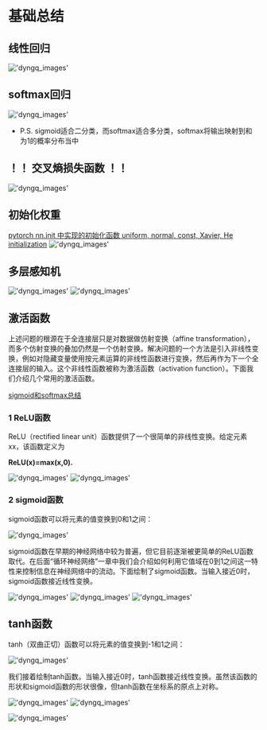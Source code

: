 # 基础总结

## 线性回归

!['dyngq_images'](images/dyngq_2020-01-08-10-59-14.png)

## softmax回归

!['dyngq_images'](images/dyngq_2020-01-08-10-59-37.png)

* P.S. sigmoid适合二分类，而softmax适合多分类，softmax将输出映射到和为1的概率分布当中

## **！！ 交叉熵损失函数 ！！**

!['dyngq_images'](images/dyngq_2020-01-08-10-58-45.png)

## 初始化权重

[pytorch nn.init 中实现的初始化函数 uniform, normal, const, Xavier, He initialization](https://blog.csdn.net/dss_dssssd/article/details/83959474)
!['dyngq_images'](images/dyngq_2020-01-08-11-25-28.png)

## 多层感知机

!['dyngq_images'](images/dyngq_2020-01-08-11-27-39.png)
!['dyngq_images'](images/dyngq_2020-01-08-11-32-10.png)

## 激活函数

上述问题的根源在于全连接层只是对数据做仿射变换（affine transformation），而多个仿射变换的叠加仍然是一个仿射变换。解决问题的一个方法是引入非线性变换，例如对隐藏变量使用按元素运算的非线性函数进行变换，然后再作为下一个全连接层的输入。这个非线性函数被称为激活函数（activation function）。下面我们介绍几个常用的激活函数。

[sigmoid和softmax总结](https://blog.csdn.net/u014422406/article/details/52805924)

### 1 ReLU函数

ReLU（rectified linear unit）函数提供了一个很简单的非线性变换。给定元素xx，该函数定义为

**ReLU(x)=max(x,0).**

!['dyngq_images'](images/dyngq_2020-01-08-12-12-53.png)
!['dyngq_images'](images/dyngq_2020-01-08-12-13-02.png)

### 2 sigmoid函数

sigmoid函数可以将元素的值变换到0和1之间：

!['dyngq_images'](images/dyngq_2020-01-08-12-14-10.png)

sigmoid函数在早期的神经网络中较为普遍，但它目前逐渐被更简单的ReLU函数取代。在后面“循环神经网络”一章中我们会介绍如何利用它值域在0到1之间这一特性来控制信息在神经网络中的流动。下面绘制了sigmoid函数。当输入接近0时，sigmoid函数接近线性变换。

!['dyngq_images'](images/dyngq_2020-01-08-12-14-35.png)
!['dyngq_images'](images/dyngq_2020-01-08-12-14-54.png)
!['dyngq_images'](images/dyngq_2020-01-08-12-15-00.png)

## tanh函数

tanh（双曲正切）函数可以将元素的值变换到-1和1之间：

!['dyngq_images'](images/dyngq_2020-01-08-17-04-39.png)

我们接着绘制tanh函数。当输入接近0时，tanh函数接近线性变换。虽然该函数的形状和sigmoid函数的形状很像，但tanh函数在坐标系的原点上对称。

!['dyngq_images'](images/dyngq_2020-01-08-17-04-59.png)
!['dyngq_images'](images/dyngq_2020-01-08-17-05-07.png)

!['dyngq_images'](images/dyngq_2020-01-08-17-05-41.png)
